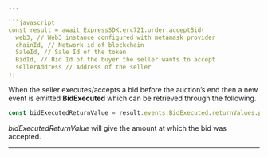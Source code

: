 ```yaml
---

```javascript
const result = await ExpressSDK.erc721.order.acceptBid(
  web3, // Web3 instance configured with metamask provider
  chainId, // Network id of blockchain
  SaleId, // Sale Id of the token
  BidId, // Bid Id of the buyer the seller wants to accept
  sellerAddress // Address of the seller
);
```

When the seller executes/accepts a bid before the auction’s end then a new event is emitted  **BidExecuted** which can be retrieved through the following.

```javascript
const bidExecutedReturnValue = result.events.BidExecuted.returnValues.price;
```

_bidExecutedReturnValue_ will give the amount at which the bid was accepted.

---
```

